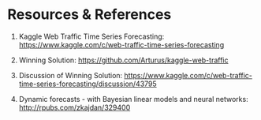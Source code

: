 Resources & References
================

1.  Kaggle Web Traffic Time Series Forecasting: <https://www.kaggle.com/c/web-traffic-time-series-forecasting>

2.  Winning Solution: <https://github.com/Arturus/kaggle-web-traffic>

3.  Discussion of Winning Solution: <https://www.kaggle.com/c/web-traffic-time-series-forecasting/discussion/43795>

4.  Dynamic forecasts - with Bayesian linear models and neural networks: <http://rpubs.com/zkajdan/329400>
